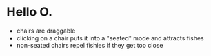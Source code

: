 # Hello O.

- chairs are draggable
- clicking on a chair puts it into a "seated" mode and attracts fishes
- non-seated chairs repel fishies if they get too close

